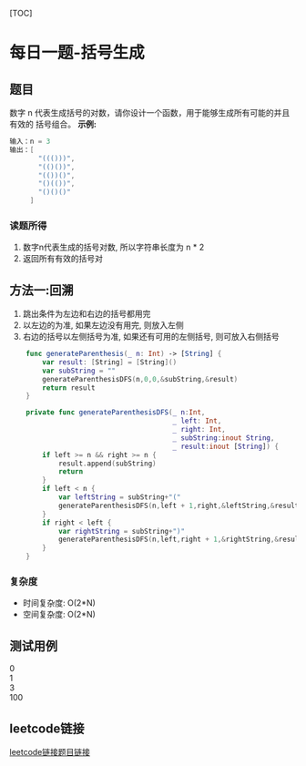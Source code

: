 [TOC]

# 每日一题-括号生成

## 题目
数字 n 代表生成括号的对数，请你设计一个函数，用于能够生成所有可能的并且 有效的 括号组合。
**示例:**  
```java
输入：n = 3
输出：[
       "((()))",
       "(()())",
       "(())()",
       "()(())",
       "()()()"
     ]
```

### 读题所得
1. 数字n代表生成的括号对数, 所以字符串长度为 n * 2
2. 返回所有有效的括号对

## 方法一:回溯
1. 跳出条件为左边和右边的括号都用完
2. 以左边的为准, 如果左边没有用完, 则放入左侧
3. 右边的括号以左侧括号为准, 如果还有可用的左侧括号, 则可放入右侧括号
```swift
    func generateParenthesis(_ n: Int) -> [String] {
        var result: [String] = [String]()
        var subString = ""
        generateParenthesisDFS(n,0,0,&subString,&result)
        return result
    }

    private func generateParenthesisDFS(_ n:Int,
                                        _ left: Int,
                                        _ right: Int,
                                        _ subString:inout String,
                                        _ result:inout [String]) {
        if left >= n && right >= n {
            result.append(subString)
            return
        }
        if left < n {
            var leftString = subString+"("
            generateParenthesisDFS(n,left + 1,right,&leftString,&result)
        }
        if right < left {
            var rightString = subString+")"
            generateParenthesisDFS(n,left,right + 1,&rightString,&result)
        }
    }
```
### 复杂度
* 时间复杂度: O(2*N)
* 空间复杂度: O(2*N)

## 测试用例
0  
1  
3  
100  

## leetcode链接
[leetcode链接题目链接](https://leetcode-cn.com/problems/generate-parentheses/) 